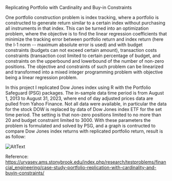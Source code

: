 Replicating Portfolio with Cardinality and Buy-in Constraints

One portfolio construction problem is index tracking, where a portfolio is constructed to generate return similar to a certain index without purchasing all instruments in that index. This can be turned into an optimization problem, where the objective is to find the linear regression coefficients that minimize the tracking error between portfolio return and index return (here the l-1 norm -- maximum absolute error is used) and with budget constraints (budgets can not exceed certain amount), transaction costs constraints (transaction cost limited to certain percentage of budget, and constraints on the upperbound and lowerbound of the number of non-zero positions. The objective and constraints of such problem can be linearized and transformed into a mixed integer programming problem with objective being a linear regression problem. 

In this project I replicated Dow Jones index using R with the Portfolio Safeguard (PSG) packages. The in-sample data time period is from August 1, 2013 to August 31, 2023, where end of day adjusted prices data are pulled from Yahoo Finance. Not all data were available, in particular the data for the stock DOW is replaced by data of Dow Jones index ETF for the set time period. The setting is that non-zero positions limited to no more than 20 and budget constraint limited to 3000. With these parameters the problem is formulated and solved by PSG, and a graph is contructed to compare Dow Jones index returns with replicated portfolio return, result is as follow: 

![AltText]([ZhuoqiaoO/IndexTracking/TrackingComparison.jpeg](https://github.com/ZhuoqiaoO/IndexTracking/blob/4c189e8ebc5278e29d37274e4dc609d477102b85/Tracking%20Comparison.jpeg))



Reference: https://uryasev.ams.stonybrook.edu/index.php/research/testproblems/financial_engineering/case-study-portfolio-replication-with-cardinality-and-buyin-constraints/
